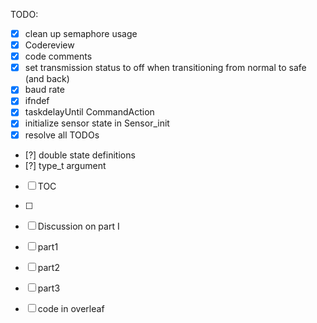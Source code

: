 TODO:

- [x] clean up semaphore usage
- [x] Codereview
- [x] code comments
- [x] set transmission status to off when transitioning from normal to safe (and back)
- [x] baud rate
- [x] ifndef
- [x] taskdelayUntil CommandAction
- [x] initialize sensor state in Sensor_init
- [x] resolve all TODOs

- [?] double state definitions
- [?] type_t argument



- [ ] TOC
- [ ] 
- [ ] Discussion on part I
- [ ] part1
- [ ] part2
- [ ] part3
- [ ] code in overleaf 


